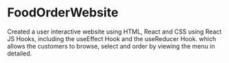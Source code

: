 # FoodOrderWebsite
Created a user interactive website using HTML, React and CSS using React JS Hooks, including the useEffect Hook and the useReducer Hook. which allows the customers to browse, select and order by viewing the menu in detailed.
